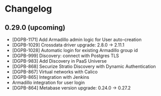 # Changelog

## 0.29.0 (upcoming)

* [DGPB-1171] Add Armadillo admin logic for User auto-creation
* [DGPB-1029] Crossdata driver upgrade: 2.8.0 → 2.11.1
* [DGPB-1028] Automatic login for existing Armadillo group id
* [DGPB-999] Discovery: connect with Postgres TLS
* [DGPB-983] Add Discovery in PaaS Universe
* [DGPB-868] Securize Stratio Discovery with Dynamic Authentication
* [DGPB-867] Virtual networks with Calico
* [DGPB-865] Integration with Jenkins
* Armadillo integration for user login
* [DGPB-864] Metabase version upgrade: 0.24.0 → 0.27.2
